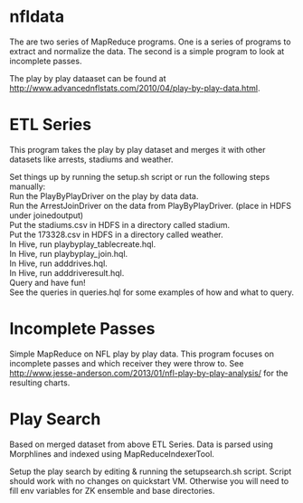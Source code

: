 nfldata
=======

The are two series of MapReduce programs.  One is a series of programs to extract and normalize the data.  The second is a simple program to look at incomplete passes.  

The play by play dataaset can be found at http://www.advancednflstats.com/2010/04/play-by-play-data.html.   

ETL Series
==========

This program takes the play by play dataset and merges it with other datasets like arrests, stadiums and weather.   

Set things up by running the setup.sh script or run the following steps manually:   
Run the PlayByPlayDriver on the play by data data.   
Run the ArrestJoinDriver on the data from PlayByPlayDriver. (place in HDFS under joinedoutput)      
Put the stadiums.csv in HDFS in a directory called stadium.      
Put the 173328.csv in HDFS in a directory called weather.      
In Hive, run playbyplay_tablecreate.hql.    
In Hive, run playbyplay_join.hql.   
In Hive, run adddrives.hql.   
In Hive, run adddriveresult.hql.   
Query and have fun!   
See the queries in queries.hql for some examples of how and what to query.   

Incomplete Passes
=================

Simple MapReduce on NFL play by play data.  This program focuses on incomplete passes and which receiver they were throw to.  See http://www.jesse-anderson.com/2013/01/nfl-play-by-play-analysis/ for the resulting charts.

Play Search
===========

Based on merged dataset from above ETL Series. Data is parsed using Morphlines and indexed using MapReduceIndexerTool. 

Setup the play search by editing & running the setupsearch.sh script. Script should work with no changes on quickstart VM. Otherwise you will need to fill env variables for ZK ensemble and base directories. 

